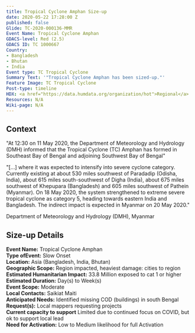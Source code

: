 ```yaml
---
title: Tropical Cyclone Amphan Size-up
date: 2020-05-22 17:28:00 Z
published: false
Glide: TC-2020-000136-MMR
Event Name: Tropical Cyclone Amphan
GDACS-level: Red (2.5)
GDACS ID: TC 1000667
Country:
- Bangladesh
- Bhutan
- India
Event type: TC Tropical Cyclone
Summary Text: '"Tropical Cyclone Amphan has been sized-up."'
Feature Image: TC Tropical Cyclone
Post-type: timeline
HDX: <a href="https://data.humdata.org/organization/hot">Regional</a>
Resources: N/A
Wiki-page: N/A
---
```


<h2>Context</h2>

"At 12:30 on 11 May 2020, the Department of Meteorology and Hydrology (DMH) informed that the Tropical Cyclone (TC) Amphan has formed in Southeast Bay of Bengal and adjoining Southwest Bay of Bengal"

"[...] where it was expected to intensify into severe cyclone category. Currently existing at about 530 miles southwest of Paradadip (Odisha, India), about 615 miles south-southwest of Digha (India), about 675 miles southwest of Khepupara (Bangladesh) and 605 miles southwest of Pathein (Myanmar). On 18 May 2020, the system strengthened to extreme severe tropical cyclone as category 5, heading towards eastern India and Bangladesh. The indirect impact is expected in Myanmar on 20 May 2020."

Department of Meteorology and Hydrology (DMH), Myanmar

<h2>Size-up Details</h2>

<strong>Event Name:</strong> Tropical Cyclone Amphan<br>
<strong>Type ofEvent:</strong>  Slow Onset<br>
<strong>Location:</strong> Asia (Bangladesh, India, Bhutan)<br>
<strong>Geographic Scope:</strong>  Region impacted, heaviest damage: cities to region<br>
<strong>Estimated Humanitarian Impact:</strong>  33.8 Million exposed to cat 1 or higher<br>
<strong>Estimated Duration:</strong> Day(s) to Week(s)<br>
<strong>Event Scope:</strong> Moderate<br>
<strong>Local Contacts:</strong> Saikiat Maiti<br>
<strong>Anticipated Needs:</strong> Identified missing COD (buildings) in south Bengal<br>
<strong>Request(s):</strong>  Local mappers requesting projects<br>
<strong>Current capacity to support</strong> Limited due to continued focus on COVID, but ok to support local lead<br>
<strong>Need for Activation:</strong> Low to Medium likelihood for full Activation <br>

